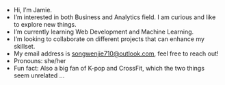 - Hi, I’m Jamie.
- I’m interested in both Business and Analytics field. I am curious and like to explore new things. 
- I’m currently learning Web Development and Machine Learning.
- I’m looking to collaborate on different projects that can enhance my skillset. 
- My email address is songwenjie710@outlook.com, feel free to reach out!
- Pronouns: she/her
- Fun fact: Also a big fan of K-pop and CrossFit, which the two things seem unrelated ...

<!---
gowildsong/gowildsong is a ✨ special ✨ repository because its `README.md` (this file) appears on your GitHub profile.
You can click the Preview link to take a look at your changes.
--->
